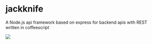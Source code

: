 # jackknife

A Node.js api framework based on express for backend apis with REST written in coffeescript

![](http://clipart.coolclips.com/480/vectors/tf05251/CoolClips_vc038048.png)

